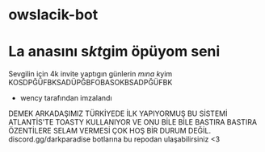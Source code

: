 # owslacik-bot
# La anasını s*kt*gim öpüyom seni
Sevgilin için 4k invite yaptıgın günlerin *mına k*yim KOSDPĞÜFBKSADÜPĞBFOBASOKBSADPĞÜFBK
- wency tarafından imzalandı

DEMEK ARKADAŞIMIZ TÜRKİYEDE İLK YAPIYORMUŞ BU SİSTEMİ ATLANTİS'TE TOASTY KULLANIYOR VE ONU BİLE BİLE
BASTIRA BASTIRA ÖZENTİLERE SELAM VERMESİ ÇOK HOŞ BİR DURUM DEĞİL. 
discord.gg/darkparadise botlarına bu repodan ulaşabilirsiniz <3
